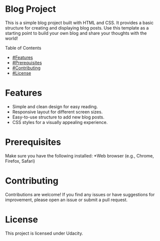 # Blog Project
This is a simple blog project built with HTML and CSS. 
It provides a basic structure for creating and displaying blog posts.
Use this template as a starting point to build your own blog and share your thoughts with the world!

Table of Contents
* [#Features](#features)
* [#Prerequisites](#prerequisites)
* [#Contributing](#contributing)
* [#License](#license)

# Features
* Simple and clean design for easy reading.
* Responsive layout for different screen sizes.
* Easy-to-use structure to add new blog posts.
* CSS styles for a visually appealing experience.


# Prerequisites
Make sure you have the following installed:
*Web browser (e.g., Chrome, Firefox, Safari)


# Contributing
Contributions are welcome! If you find any issues or have suggestions for improvement, please open an issue or submit a pull request.

# License
This project is licensed under Udacity.

